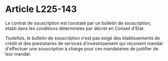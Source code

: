 # Article L225-143

Le contrat de souscription est constaté par un bulletin de souscription, établi dans les conditions déterminées par décret en Conseil d'Etat.

Toutefois, le bulletin de souscription n'est pas exigé des établissements de crédit et des prestataires de services d'investissement qui reçoivent mandat d'effectuer une souscription à charge pour ces mandataires de justifier de leur mandat.

